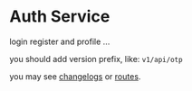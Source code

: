 # Auth Service

login register and profile ...

you should add version prefix, like: `v1/api/otp`

you may see [changelogs](CHANGES.md) or [routes](ROUTES.md).